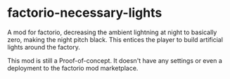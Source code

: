 # factorio-necessary-lights
A mod for factorio, decreasing the ambient lightning at night to basically zero, making the night pitch black. This entices
the player to build artificial lights around the factory.

This mod is still a Proof-of-concept. It doesn't have any settings or even a deployment to the factorio mod marketplace.